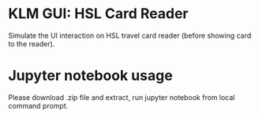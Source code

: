 # KLM GUI: HSL Card Reader
Simulate the UI interaction on HSL travel card reader (before showing card to the reader).

# Jupyter notebook usage
Please download .zip file and extract, run jupyter notebook from local command prompt.
